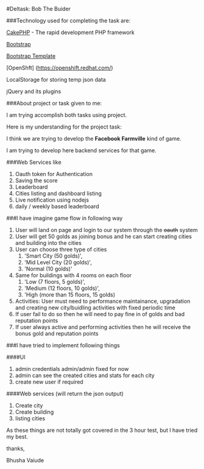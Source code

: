 #Deltask: Bob The Buider

###Technology used for completing the task are:

[CakePHP](http://www.cakephp.org) - The rapid development PHP framework

[Bootstrap](http://getbootstrap.com/) 

[Bootstrap Template](http://getbootstrap.com/examples/navbar/) 

[OpenShft] (https://openshift.redhat.com/)

LocalStorage for storing temp json data

jQuery and its plugins


###About project or task given to me:

I am trying accomplish both tasks using project.

Here is my understanding for the project task:

I think we are trying to develop the **Facebook Farmville** kind of game.

I am trying to develop here backend services for that game.

###Web Services like

1. Oauth token for Authentication
2. Saving the score
3. Leaderboard
4. Cities listing and dashboard listing
5. Live notification using nodejs
6. daily / weekly based leaderboard

###I have imagine game flow in following way

1. User will land on page and login to our system through the ~~oauth~~ system
1. User will get 50 golds as joining bonus and he can start creating cities and building into the cities
1. User can choose three type of cities 
    1. 'Smart City (50 golds)',
    1. 'Mid Level City (20 golds)',
    1. 'Normal (10 golds)'
1. Same for buildings with 4 rooms on each floor
    1. 'Low (7 floors, 5 golds)',
    1. 'Medium (12 floors, 10 golds)',
    1. 'High (more than 15 floors, 15 golds)
1. Activities: User must need to performance maintainance, upgradation and creating new city/buidling activities with fixed periodic time
1. If user fail to do so then he will need to pay fine in of golds and bad reputation points 
1. If user always active and performing activities then he will receive the bonus gold and reputation points

###I have tried to implement following things

####UI 
1. admin credentials admin/admin fixed for now
1. admin can see the created cities and stats for each city
1. create new user if required

####Web services (will return the json output)
1. Create city
1. Create building
2. listing cities


As these things are not totally got covered in the 3 hour test, but I have tried my best.

thanks,

Bhusha Vaiude
